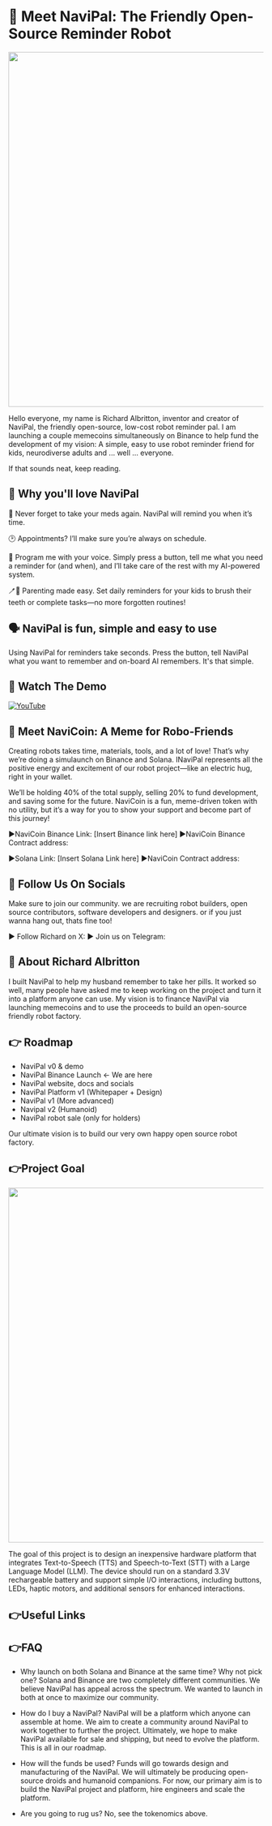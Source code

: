 
# 🤖 Meet NaviPal: The Friendly Open-Source Reminder Robot 

<img src="https://github.com/rexsaurus/NaviPal/blob/main/navipal.png?raw=true" width="700"/>

Hello everyone, my name is Richard Albritton, inventor and creator of NaviPal, the friendly open-source, low-cost robot reminder pal. I am launching a couple memecoins simultaneously on Binance to help fund the development of my vision: A simple, easy to use robot reminder friend for kids, neurodiverse adults and ... well ... everyone. 

If that sounds neat, keep reading. 

## 🥰  Why you'll love NaviPal

💊 Never forget to take your meds again. NaviPal will remind you when it’s time.

🕑 Appointments? I’ll make sure you’re always on schedule.

📣 Program me with your voice. Simply press a button, tell me what you need a reminder for (and when), and I’ll take care of the rest with my AI-powered system.

🪥🦷 Parenting made easy. Set daily reminders for your kids to brush their teeth or complete tasks—no more forgotten routines!

## 🗣️ NaviPal is fun, simple and easy to use

Using NaviPal for reminders take seconds. Press the button, tell NaviPal what you want to remember and on-board AI remembers. It's that simple. 

## 📢 Watch The Demo

[![YouTube](http://i.ytimg.com/vi/SLpDSxgNKxc/hqdefault.jpg)](https://www.youtube.com/watch?v=SLpDSxgNKxc)

## 🥰 Meet NaviCoin: A Meme for Robo-Friends

Creating robots takes time, materials, tools, and a lot of love! That’s why we’re doing a simulaunch on Binance and Solana. INaviPal represents all the positive energy and excitement of our robot project—like an electric hug, right in your wallet.

We’ll be holding 40% of the total supply, selling 20% to fund development, and saving some for the future. NaviCoin is a fun, meme-driven token with no utility, but it’s a way for you to show your support and become part of this journey!

▶️NaviCoin Binance Link: [Insert Binance link here]
▶️NaviCoin Binance Contract address:

▶️Solana Link: [Insert Solana Link here] 
▶️NaviCoin Contract address: 

## 🐏 Follow Us On Socials

Make sure to join our community. we are recruiting robot builders, open source contributors, software developers and designers. or if you just wanna hang out, thats fine too!

▶️ Follow Richard on X: 
▶️ Join us on Telegram:

## 🧠 About Richard Albritton

I built NaviPal to help my husband remember to take her pills. It worked so well, many people have asked me to keep working on the project and turn it into a platform anyone can use. My vision is to finance NaviPal via launching memecoins and to use the proceeds to build an open-source friendly robot factory.

## 👉 Roadmap

* NaviPal v0 & demo
* NaviPal Binance Launch <- We are here
* NaviPal website, docs and socials
* NaviPal Platform v1 (Whitepaper + Design)
* NaviPal v1 (More advanced)
* Navipal v2 (Humanoid)
* NaviPal robot sale (only for holders)

Our ultimate vision is to build our very own happy open source robot factory. 

## 👉Project Goal

<img src="https://github.com/rexsaurus/NaviPal/blob/main/navipal-purple.jpg?raw=true" width="700"/>

The goal of this project is to design an inexpensive hardware platform that integrates Text-to-Speech (TTS) and Speech-to-Text (STT) with a Large Language Model (LLM). The device should run on a standard 3.3V rechargeable battery and support simple I/O interactions, including buttons, LEDs, haptic motors, and additional sensors for enhanced interactions.

## 👉Useful Links



## 👉FAQ

* Why launch on both Solana and Binance at the same time? Why not pick one?
Solana and Binance are two completely different communities. We believe NaviPal has appeal across the spectrum. We wanted to launch in both at once to maximize our community.

* How do I buy a NaviPal?
NaviPal will be a platform which anyone can assemble at home. We aim to create a community around NaviPal to work together to further the project. Ultimately, we hope to make NaviPal available for sale and shipping, but need to evolve the platform. This is all in our roadmap.

* How will the funds be used?
Funds will go towards design and manufacturing of the NaviPal. We will ultimately be producing open-source droids and humanoid companions. For now, our primary aim is to build the NaviPal project and platform, hire engineers and scale the platform.

* Are you going to rug us?
No, see the tokenomics above. 

